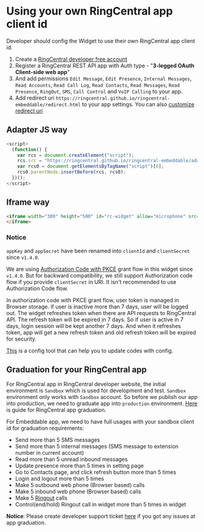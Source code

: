 # Using your own RingCentral app client id

Developer should config the Widget to use their own RingCentral app client id.

1. Create a [RingCentral developer free account](https://developer.ringcentral.com)
2. Register a RingCentral REST API app with Auth type - "**3-legged OAuth Client-side web app**"
3. And add permissions `Edit Message`, `Edit Presence`, `Internal Messages`, `Read Accounts`, `Read Call Log`, `Read Contacts`, `Read Messages`, `Read Presence`, `RingOut`, `SMS`, `Call Control` and `VoIP Calling` to your app.
4. Add redirect uri `https://ringcentral.github.io/ringcentral-embeddable/redirect.html` to your app settings. You can also [customize redirect uri](customize-redirect-uri.md)

## Adapter JS way

```js
<script>
  (function() {
    var rcs = document.createElement("script");
    rcs.src = "https://ringcentral.github.io/ringcentral-embeddable/adapter.js?clientId=your_app_client_id&appServer=https://platform.devtest.ringcentral.com";
    var rcs0 = document.getElementsByTagName("script")[0];
    rcs0.parentNode.insertBefore(rcs, rcs0);
  })();
</script>
```

## Iframe way

```html
<iframe width="300" height="500" id="rc-widget" allow="microphone" src="https://ringcentral.github.io/ringcentral-embeddable/app.html?clientId=your_app_client_id&appServer=https://platform.devtest.ringcentral.com">
</iframe>
```

### Notice

`appKey` and `appSecret` have been renamed into `clientId` and `clientSecret` since `v1.4.0`.

We are using [Authorization Code with PKCE](https://medium.com/ringcentral-developers/use-authorization-code-pkce-for-ringcentral-api-in-client-app-e9108f04b5f0) grant flow in this widget since `v1.4.0`. But for backward compatibility, we still support Authorization code flow if you provide `clientSecret` in URI. It isn't recommended to use Authorization Code flow.

In authorization code with PKCE grant flow, user token is managed in Browser storage. if user is inactive more than 7 days, user will be logged out. The widget refreshes token when there are API requests to RingCentral API. The refresh token will be expired in 7 days. So if user is active in 7 days, login session will be kept another 7 days. And when it refreshes token, app will get a new refresh token and old refresh token will be expired for security.

[This](https://ringcentral.github.io/ringcentral-embeddable/) is a config tool that can help you to update codes with config.

## Graduation for your RingCentral app

For RingCentral app in RingCentral developer website, the initial environment is `Sandbox` which is used for development and test. `Sandbox` environment only works with `Sandbox` account. So before we publish our app into production, we need to graduate app into `production` environment. [Here](https://developers.ringcentral.com/guide/basics/production) is guide for RingCentral app graduation.

For Embeddable app, we need to have full usages with your sandbox client id for graduation requirements:

* Send more than 5 SMS messages
* Send more than 5 internal messages (SMS message to extension number in current account)
* Read more than 5 unread inbound messages
* Update presence more than 5 times in setting page
* Go to Contacts page, and click refresh button more than 5 times
* Login and logout more than 5 times
* Make 5 outbound web phone (Browser based) calls
* Make 5 inbound web phone (Browser based) calls
* Make 5 [Ringout](interact-with-calling-settings.md#interact-with-calling-settings) calls
* Control(end/hold) Ringout call in widget more than 5 times in widget

**Notice**: Please create developer support ticket [here](https://developers.ringcentral.com/support/create-case) if you got any issues at app graduation.
